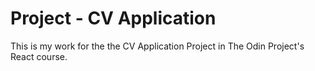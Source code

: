 # Project - CV Application

This is my work for the the CV Application Project in The Odin Project's React course.
